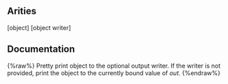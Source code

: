 ## Arities
[object]
[object writer]

## Documentation
{%raw%}
Pretty print object to the optional output writer. If the writer is not provided, 
print the object to the currently bound value of *out*.
{%endraw%}
